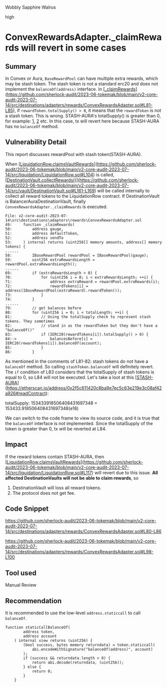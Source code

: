 Wobbly Sapphire Walrus

high

# ConvexRewardsAdapter._claimRewards will revert in some cases
## Summary

In Convex or Aura, `BaseRewardPool` can have multiple extra rewards, which may be stash token. The stash token is not a standard erc20 and does not implement the `balanceOf(address)` interface. In [[_claimRewards](https://github.com/sherlock-audit/2023-06-tokemak/blob/main/v2-core-audit-2023-07-14/src/destinations/adapters/rewards/ConvexRewardsAdapter.sol#L81-L85)](https://github.com/sherlock-audit/2023-06-tokemak/blob/main/v2-core-audit-2023-07-14/src/destinations/adapters/rewards/ConvexRewardsAdapter.sol#L81-L85), if `rewardToken.totalSupply() > 0`, it means that the `rewardToken` is not a stash token. This is wrong. STASH-AURA's totalSupply() is greater than 0, for example: [1](https://etherscan.io/address/0x8dDD55a18ad319Ffd25D09E057b25412eE511a09#readContract), [2](https://etherscan.io/address/0x2f5c611420c8ba9e7ec5c63e219e3c08af42a926) etc. In this case, tx will revert here because STASH-AURA has no `balanceOf` method.

## Vulnerability Detail

This report discusses rewardPool with stash token(STASH-AURA).

When [[LiquidationRow.claimsVaultRewards](https://github.com/sherlock-audit/2023-06-tokemak/blob/main/v2-core-audit-2023-07-14/src/liquidation/LiquidationRow.sol#L104)](https://github.com/sherlock-audit/2023-06-tokemak/blob/main/v2-core-audit-2023-07-14/src/liquidation/LiquidationRow.sol#L104) is called, [[DestinationVault.collectRewards()](https://github.com/sherlock-audit/2023-06-tokemak/blob/main/v2-core-audit-2023-07-14/src/vault/DestinationVault.sol#L161-L169)](https://github.com/sherlock-audit/2023-06-tokemak/blob/main/v2-core-audit-2023-07-14/src/vault/DestinationVault.sol#L161-L169) will be called internally to collect all reward tokens to the LiquidationRow contract. If DestinationVault is BalancerAuraDestinationVault, finally `ConvexRewardsAdapter._claimRewards` is executed.

```solidity
File: v2-core-audit-2023-07-14\src\destinations\adapters\rewards\ConvexRewardsAdapter.sol
49:     function _claimRewards(
50:         address gauge,
51:         address defaultToken,
52:         address sendTo
53:     ) internal returns (uint256[] memory amounts, address[] memory tokens) {
......
58:         IBaseRewardPool rewardPool = IBaseRewardPool(gauge);
59:         uint256 extraRewardsLength = rewardPool.extraRewardsLength();
......
69:         if (extraRewardsLength > 0) {
70:             for (uint256 i = 0; i < extraRewardsLength; ++i) {
71:                 address extraReward = rewardPool.extraRewards(i);
72:                 rewardTokens[i] = address(IBaseRewardPool(extraReward).rewardToken());
73:             }
74:         }
......
79:         // get balances before
80:         for (uint256 i = 0; i < totalLength; ++i) {
81:             // Using the totalSupply check to represent stash tokens. They sometimes
82:             // stand in as the rewardToken but they don't have a "balanceOf()"
83:             if (IERC20(rewardTokens[i]).totalSupply() > 0) {
84:->               balancesBefore[i] = IERC20(rewardTokens[i]).balanceOf(account);
85:             }
86:         }
```

As mentioned in the comments of L81-82: stash tokens do not have a `balanceOf` method. So calling `stashToken.balanceOf` will definitely revert. The `if` condition of L83 considers that the totalSupply of stash tokens is equal to 0, so L84 will not be executed. Let's take a loot at this [[STASH-AURA](https://etherscan.io/address/0x2f5c611420c8ba9e7ec5c63e219e3c08af42a926#readContract)](https://etherscan.io/address/0x2f5c611420c8ba9e7ec5c63e219e3c08af42a926#readContract):

totalSupply: 153433918506408431697348 = 153433.918506408431697348(e18)

We can switch to the code frame to view its source code, and it is true that the `balanceOf` interface is not implemented. Since the totalSupply of the token is greater than 0, tx will be reverted at L84.

## Impact

If the reward tokens contain STASH-AURA, then [[LiquidationRow.claimsVaultRewards](https://github.com/sherlock-audit/2023-06-tokemak/blob/main/v2-core-audit-2023-07-14/src/liquidation/LiquidationRow.sol#L117)](https://github.com/sherlock-audit/2023-06-tokemak/blob/main/v2-core-audit-2023-07-14/src/liquidation/LiquidationRow.sol#L117) will revert due to this issue. **All affected DestinationVaults will not be able to claim rewards**, so

1.  DestinationVault will loss all reward tokens.
2.  The protocol does not get fee.

## Code Snippet

https://github.com/sherlock-audit/2023-06-tokemak/blob/main/v2-core-audit-2023-07-14/src/destinations/adapters/rewards/ConvexRewardsAdapter.sol#L80-L86

https://github.com/sherlock-audit/2023-06-tokemak/blob/main/v2-core-audit-2023-07-14/src/destinations/adapters/rewards/ConvexRewardsAdapter.sol#L98-L100

## Tool used

Manual Review

## Recommendation

It is recommended to use the low-level `address.staticcall` to call `balanceOf`.

```fix
function staticCallBalanceOf(
        address token,
        address account
    ) internal view returns (uint256) {
        (bool success, bytes memory returndata) = token.staticcall(
            abi.encodeWithSignature("balanceOf(address)", account)
        );
        if (success && returndata.length > 0) {
            return abi.decode(returndata, (uint256));
        } else {
            return 0;
        }
    }
```